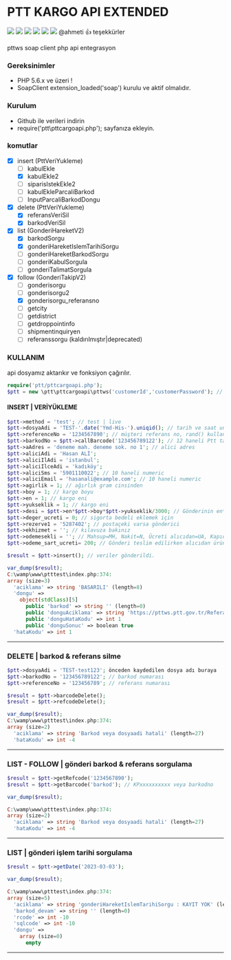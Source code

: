 # PTT KARGO API EXTENDED
![](https://img.shields.io/badge/Ver.-1.0.1-dark) ![](https://img.shields.io/badge/Author-trfoxs-blue) ![](https://img.shields.io/badge/profile-semihbtr-green?logo=linkedin&style=flat-square) ![](https://shields.io/badge/license-MIT-informational) ![](https://img.shields.io/badge/english-red) ![](https://img.shields.io/badge/turkish-red) @ahmeti :+1: teşekkürler

pttws soap client php api entegrasyon

### Gereksinimler
- PHP 5.6.x ve üzeri !
- SoapClient extension_loaded('soap') kurulu ve aktif olmalıdır.

### Kurulum
- Github ile verileri indirin
- require('ptt\pttcargoapi.php'); sayfanıza ekleyin.

### komutlar
- [x] insert (PttVeriYukleme)
  - [ ] kabulEkle
  - [x] kabulEkle2
  - [ ] siparisIstekEkle2
  - [ ] kabulEkleParcaliBarkod
  - [ ] InputParcaliBarkodDongu
- [x] delete (PttVeriYukleme)
  - [x] referansVeriSil
  - [x] barkodVeriSil
- [x] list (GonderiHareketV2)
  - [x] barkodSorgu
  - [x] gonderiHareketIslemTarihiSorgu
  - [ ] gonderiHareketBarkodSorgu
  - [ ] gonderiKabulSorgula
  - [ ] gonderiTalimatSorgula
- [x] follow (GonderiTakipV2)
    - [ ] gonderisorgu
    - [ ] gonderisorgu2
    - [x] gonderisorgu_referansno 
    - [ ] getcity
    - [ ] getdistrict
    - [ ] getdroppointinfo
    - [ ] shipmentinquiryen
    - [ ] referanssorgu (kaldırılmıştır|deprecated)
    
### KULLANIM
api dosyamız aktarıkır ve fonksiyon çağırılır.
```php
require('ptt/pttcargoapi.php');
$ptt = new \ptt\pttcargoapi\pttws('customerId','customerPassword'); // ptt tarafından verilen kodlar
```
#### INSERT | VERİYÜKLEME

```php
$ptt->method = 'test'; // test | live
$ptt->dosyaAdi = 'TEST-'.date('Ymd-His-').uniqid(); // tarih ve saat uniqid
$ptt->referenceNo = '1234567890'; // müşteri referans no, rand() kullanılabilir
$ptt->barkodNo = $ptt->callBarcode('123456789122'); // 12 haneli Ptt tarafından size temin edilen barkod aralığı varsa otomatik hesaplar
$ptt->aAdres = 'deneme mah. deneme sok. no 1'; // alici adres
$ptt->aliciAdi = 'Hasan ALİ';
$ptt->aliciIlAdi = 'istanbul';
$ptt->aliciIlceAdi = 'kadıköy';
$ptt->aliciSms = '5901110022'; // 10 haneli numeric
$ptt->aliciEmail = 'hasanali@example.com'; // 10 haneli numeric
$ptt->agirlik = 1; // ağırlık gram cinsinden
$ptt->boy = 1; // kargo boyu
$ptt->en = 1; // kargo eni
$ptt->yukseklik = 1; // kargo eni
$ptt->desi = $ptt->en*$ptt->boy*$ptt->yukseklik/3000; // Gönderinin en*boy*yükseklik/3000 formülü ile hesaplanır. yoksa 1 yazınız
$ptt->deger_ucreti = 0; // sigorta bedeli eklemek için
$ptt->rezerve1 = '5287402'; // postaçeki varsa gönderici
$ptt->ekhizmet = ''; // kılavuza bakınız
$ptt->odemesekli = ''; // Mahsup=MH, Nakit=N, Ücreti alıcıdan=UA, Kapıda Ödeme=N1
$ptt->odeme_sart_ucreti= 200; // Gönderi teslim edilirken alıcıdan ürün fiyatı temin edilecekse gönderilir yoksa 0 yazınız

$result = $ptt->insert(); // veriler gönderildi.

var_dump($result);
C:\wamp\www\ptttest\index.php:374:
array (size=3)
  'aciklama' => string 'BASARILI' (length=8)
  'dongu' => 
    object(stdClass)[5]
      public 'barkod' => string '' (length=0)
      public 'donguAciklama' => string 'https://pttws.ptt.gov.tr/ReferansSorgu/faces/referansSorgu.xhtml?musteri_no=785675890&referans=1234567890&guid=vpPUdQ933OhUTYyM0lSYzw' (length=132)
      public 'donguHataKodu' => int 1
      public 'donguSonuc' => boolean true
  'hataKodu' => int 1
```
----
### DELETE | barkod & referans silme
```php
$ptt->dosyaAdi = 'TEST-test123'; önceden kaydedilen dosya adı buraya
$ptt->barkodNo = '123456789122'; // barkod numarası
$ptt->referenceNo = '123456789'; // referans numarası

$result = $ptt->barcodeDelete();
$result = $ptt->refcodeDelete();

var_dump($result);
C:\wamp\www\ptttest\index.php:374:
array (size=2)
  'aciklama' => string 'Barkod veya dosyaadi hatali' (length=27)
  'hataKodu' => int -4
```
----
### LIST - FOLLOW | gönderi barkod & referans sorgulama
```php
$result = $ptt->getRefcode('1234567890');
$result = $ptt->getBarcode('barkod'); // KPxxxxxxxxxx veya barkodno

var_dump($result);

C:\wamp\www\ptttest\index.php:374:
array (size=2)
  'aciklama' => string 'Barkod veya dosyaadi hatali' (length=27)
  'hataKodu' => int -4

```
----
### LIST | gönderi işlem tarihi sorgulama
```php
$result = $ptt->getDate('2023-03-03');

var_dump($result);

C:\wamp\www\ptttest\index.php:374:
array (size=5)
  'aciklama' => string 'gonderiHareketIslemTarihiSorgu : KAYIT YOK' (length=42)
  'barkod_devam' => string '' (length=0)
  'rcode' => int -10
  'sqlcode' => int -10
  'dongu' => 
    array (size=0)
      empty

```
----
